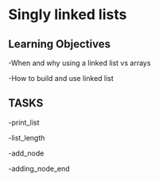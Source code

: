 # Singly linked lists

**Learning Objectives**
--
-When and why using a linked list vs arrays

-How to build and use linked list

## TASKS
-print_list

-list_length

-add_node

-adding_node_end

